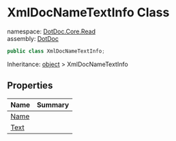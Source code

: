 ﻿# XmlDocNameTextInfo Class

namespace: [DotDoc\.Core\.Read](../DotDoc.Core.Read.md)<br />
assembly: [DotDoc](../../DotDoc.md)



```csharp
public class XmlDocNameTextInfo;
```

Inheritance: [object](https://docs.microsoft.com/dotnet/api/System.Object) > XmlDocNameTextInfo

## Properties

| Name | Summary |
|------|---------|
| [Name](./XmlDocNameTextInfo/Name.md) |  |
| [Text](./XmlDocNameTextInfo/Text.md) |  |

